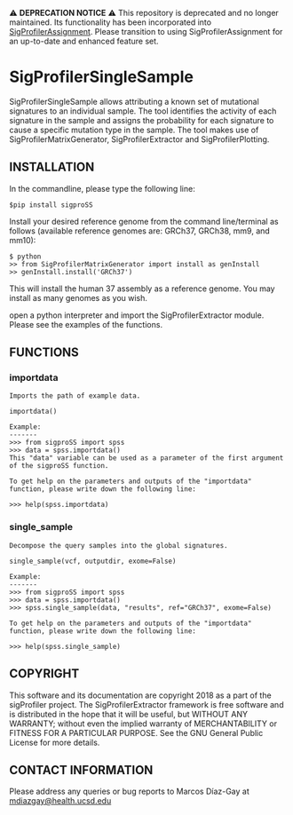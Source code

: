 ⚠️ **DEPRECATION NOTICE** ⚠️
This repository is deprecated and no longer maintained. Its functionality has been incorporated into [SigProfilerAssignment](https://github.com/alexandrovlab/SigProfilerAssignment).
Please transition to using SigProfilerAssignment for an up-to-date and enhanced feature set.

# SigProfilerSingleSample
SigProfilerSingleSample allows attributing a known set of mutational signatures to an individual sample. The tool identifies the activity of each signature in the sample and assigns the probability for each signature to cause a specific mutation type in the sample. The tool makes use of SigProfilerMatrixGenerator, SigProfilerExtractor and SigProfilerPlotting. 

## INSTALLATION
In the commandline, please type the following line:
```
$pip install sigproSS
```
Install your desired reference genome from the command line/terminal as follows (available reference genomes are: GRCh37, GRCh38, mm9, and mm10):
```
$ python
>> from SigProfilerMatrixGenerator import install as genInstall
>> genInstall.install('GRCh37')
```
This will install the human 37 assembly as a reference genome. You may install as many genomes as you wish.

open a python interpreter and import the SigProfilerExtractor module. Please see the examples of the functions. 

## FUNCTIONS

### importdata 
    
    
    Imports the path of example data.
    
    importdata()

    Example: 
    -------
    >>> from sigproSS import spss 
    >>> data = spss.importdata()
    This "data" variable can be used as a parameter of the first argument of the sigproSS function.
    
    To get help on the parameters and outputs of the "importdata" function, please write down the following line:
    
    >>> help(spss.importdata)
    
### single_sample

    Decompose the query samples into the global signatures.
    
    single_sample(vcf, outputdir, exome=False)
    
    Example: 
    -------
    >>> from sigproSS import spss 
    >>> data = spss.importdata()
    >>> spss.single_sample(data, "results", ref="GRCh37", exome=False)
    
    To get help on the parameters and outputs of the "importdata" function, please write down the following line:
    
    >>> help(spss.single_sample)
## COPYRIGHT
This software and its documentation are copyright 2018 as a part of the sigProfiler project. The SigProfilerExtractor framework is free software and is distributed in the hope that it will be useful, but WITHOUT ANY WARRANTY; without even the implied warranty of MERCHANTABILITY or FITNESS FOR A PARTICULAR PURPOSE. See the GNU General Public License for more details.

## CONTACT INFORMATION
Please address any queries or bug reports to Marcos Díaz-Gay at mdiazgay@health.ucsd.edu
